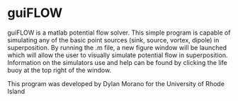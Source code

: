 # guiFLOW
guiFLOW is a matlab potential flow solver. 
This simple program is capable of simulating any of the basic point sources 
(sink, source, vortex, dipole) in superposition. By running the .m file, a 
new figure window will be launched which will allow the user to visually simulate
potential flow in superposition. Information on the simulators use and help can be found by clicking the 
life buoy at the top right of the window. 

This program was developed by Dylan Morano for the University of Rhode Island
